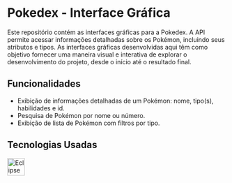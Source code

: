 # Pokedex - Interface Gráfica

Este repositório contém as interfaces gráficas para a Pokedex. A API permite acessar informações detalhadas sobre os Pokémon, incluindo seus atributos e tipos. As interfaces gráficas desenvolvidas aqui têm como objetivo fornecer uma maneira visual e interativa de explorar o desenvolvimento do projeto, desde o início até o resultado final.

## Funcionalidades

- Exibição de informações detalhadas de um Pokémon: nome, tipo(s), habilidades e id.
- Pesquisa de Pokémon por nome ou número.
- Exibição de lista de Pokémon com filtros por tipo.

## Tecnologias Usadas

<img src="[https://icongr.am/devicon/java-original.svg](https://www.pngwing.com/en/free-png-zffxh#google_vignette)?size=128&color=currentColor" width="40" height="40" alt="Eclipse Icon">
